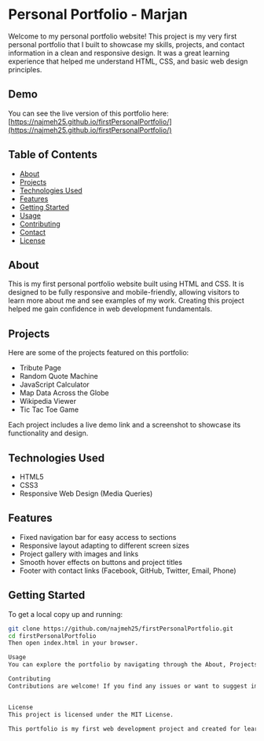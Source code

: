 # Personal Portfolio - Marjan

Welcome to my personal portfolio website! This project is my very first personal portfolio that I built to showcase my skills, projects, and contact information in a clean and responsive design. It was a great learning experience that helped me understand HTML, CSS, and basic web design principles.

## Demo

You can see the live version of this portfolio here:  
[https://najmeh25.github.io/firstPersonalPortfolio/](https://najmeh25.github.io/firstPersonalPortfolio/)

## Table of Contents

- [About](#about)
- [Projects](#projects)
- [Technologies Used](#technologies-used)
- [Features](#features)
- [Getting Started](#getting-started)
- [Usage](#usage)
- [Contributing](#contributing)
- [Contact](#contact)
- [License](#license)

## About

This is my first personal portfolio website built using HTML and CSS. It is designed to be fully responsive and mobile-friendly, allowing visitors to learn more about me and see examples of my work. Creating this project helped me gain confidence in web development fundamentals.

## Projects

Here are some of the projects featured on this portfolio:

- Tribute Page
- Random Quote Machine
- JavaScript Calculator
- Map Data Across the Globe
- Wikipedia Viewer
- Tic Tac Toe Game

Each project includes a live demo link and a screenshot to showcase its functionality and design.

## Technologies Used

- HTML5
- CSS3
- Responsive Web Design (Media Queries)

## Features

- Fixed navigation bar for easy access to sections
- Responsive layout adapting to different screen sizes
- Project gallery with images and links
- Smooth hover effects on buttons and project titles
- Footer with contact links (Facebook, GitHub, Twitter, Email, Phone)

## Getting Started

To get a local copy up and running:

```bash
git clone https://github.com/najmeh25/firstPersonalPortfolio.git
cd firstPersonalPortfolio
Then open index.html in your browser.

Usage
You can explore the portfolio by navigating through the About, Projects, and Contact sections via the navbar. Click on project images or titles to visit live demos.

Contributing
Contributions are welcome! If you find any issues or want to suggest improvements, please open an issue or submit a pull request.


License
This project is licensed under the MIT License.

This portfolio is my first web development project and created for learning and showcasing purposes.


